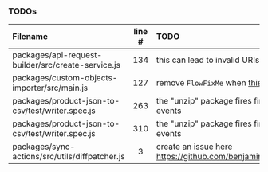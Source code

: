### TODOs

| Filename                                           | line # | TODO                                                                                        |
| :------------------------------------------------- | :----: | :------------------------------------------------------------------------------------------ |
| packages/api-request-builder/src/create-service.js |  134   | this can lead to invalid URIs as getIdOrKey can return                                      |
| packages/custom-objects-importer/src/main.js       |  127   | remove `FlowFixMe` when [this](https://github.com/facebook/flow/issues/5294) issue is fixed |
| packages/product-json-to-csv/test/writer.spec.js   |  263   | the "unzip" package fires finish event before entry events                                  |
| packages/product-json-to-csv/test/writer.spec.js   |  310   | the "unzip" package fires finish event before entry events                                  |
| packages/sync-actions/src/utils/diffpatcher.js     |   3    | create an issue here https://github.com/benjamine/jsondiffpatch/issues/new                  |
